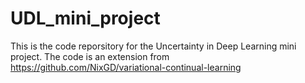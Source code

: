 # UDL_mini_project
This is the code reporsitory for the Uncertainty in Deep Learning mini project.
The code is an extension from https://github.com/NixGD/variational-continual-learning
